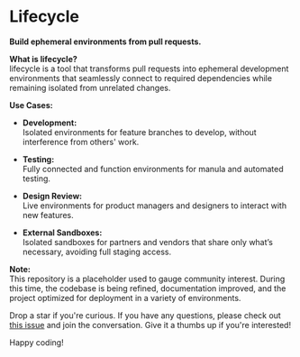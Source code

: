# Lifecycle

**Build ephemeral environments from pull requests.**

**What is lifecycle?**  
lifecycle is a tool that transforms pull requests into ephemeral development environments that seamlessly connect to required dependencies while remaining isolated from unrelated changes.

**Use Cases:**

- **Development:**  
  Isolated environments for feature branches to develop, without interference from others' work.

- **Testing:**  
  Fully connected and function environments for manula and automated testing.

- **Design Review:**  
  Live environments for product managers and designers to interact with new features.

- **External Sandboxes:**  
  Isolated sandboxes for partners and vendors that share only what’s necessary, avoiding full staging access.

**Note:**  
This repository is a placeholder used to gauge community interest. During this time, the codebase is being refined, documentation improved, and the project optimized for deployment in a variety of environments.

Drop a star if you're curious. If you have any questions, please check out [this issue](https://github.com/GoodRxOSS/lifecycle/issues/1) and join the conversation. Give it a thumbs up if you're interested!

Happy coding!
